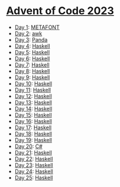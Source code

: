 # [Advent of Code 2023](https://adventofcode.com/2023/)

  * [Day 1](day01/README.md): [METAFONT](https://en.wikipedia.org/wiki/Metafont)
  * [Day 2](day02/README.md): [awk](https://en.wikipedia.org/wiki/AWK)
  * [Day 3](day03/README.md): [Panda](https://github.com/panda-lang/panda)
  * [Day 4](day04/README.md): [Haskell](https://en.wikipedia.org/wiki/Haskell)
  * [Day 5](day05/README.md): [Haskell](https://en.wikipedia.org/wiki/Haskell)
  * [Day 6](day06/README.md): [Haskell](https://en.wikipedia.org/wiki/Haskell)
  * [Day 7](day07/README.md): [Haskell](https://en.wikipedia.org/wiki/Haskell)
  * [Day 8](day08/README.md): [Haskell](https://en.wikipedia.org/wiki/Haskell)
  * [Day 9](day09/README.md): [Haskell](https://en.wikipedia.org/wiki/Haskell)
  * [Day 10](day10/README.md): [Haskell](https://en.wikipedia.org/wiki/Haskell)
  * [Day 11](day11/README.md): [Haskell](https://en.wikipedia.org/wiki/Haskell)
  * [Day 12](day12/README.md): [Haskell](https://en.wikipedia.org/wiki/Haskell)
  * [Day 13](day13/README.md): [Haskell](https://en.wikipedia.org/wiki/Haskell)
  * [Day 14](day14/README.md): [Haskell](https://en.wikipedia.org/wiki/Haskell)
  * [Day 15](day15/README.md): [Haskell](https://en.wikipedia.org/wiki/Haskell)
  * [Day 16](day16/README.md): [Haskell](https://en.wikipedia.org/wiki/Haskell)
  * [Day 17](day17/README.md): [Haskell](https://en.wikipedia.org/wiki/Haskell)
  * [Day 18](day18/README.md): [Haskell](https://en.wikipedia.org/wiki/Haskell)
  * [Day 19](day19/README.md): [Haskell](https://en.wikipedia.org/wiki/Haskell)
  * [Day 20](day20/README.md): [C#](https://en.wikipedia.org/wiki/C_Sharp_(programming_language))
  * [Day 21](day21/README.md): [Haskell](https://en.wikipedia.org/wiki/Haskell)
  * [Day 22](day22/README.md): [Haskell](https://en.wikipedia.org/wiki/Haskell)
  * [Day 23](day23/README.md): [Haskell](https://en.wikipedia.org/wiki/Haskell)
  * [Day 24](day24/README.md): [Haskell](https://en.wikipedia.org/wiki/Haskell)
  * [Day 25](day25/README.md): [Haskell](https://en.wikipedia.org/wiki/Haskell)
